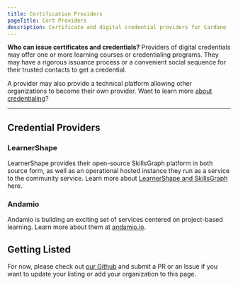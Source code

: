 ```yaml
---
title: Certification Providers
pageTitle: Cert Providers
description: Certificate and digital credential providers for Cardano
---
```


**Who can issue certificates and credentials?** Providers of digital credentials may offer one or more learning courses or credentialing programs.  They may have a rigorous issuance process or a convenient social sequence for their trusted contacts to get a credential.

A provider may also provide a technical platform allowing other organizations to become their own provider. Want to learn more [about credentialing](about-credentials)?  

---

## Credential Providers

### LearnerShape

LearnerShape provides their open-source SkillsGraph platform in both source form, as well as an operational hosted instance they run as a service to the community service.  Learn more about [LearnerShape and SkillsGraph](https://learnershape.gitbook.io/learnershape-skillsgraph/) here.

### Andamio

Andamio is building an exciting set of services centered on project-based learning.  Learn more about them at [andamio.io](https://andamio.io).

## Getting Listed

For now, please check out [our Github](https://github.com/donecollectively/community-credentials/) and submit a PR or an Issue if you want to update your listing or add your organization to this page.


